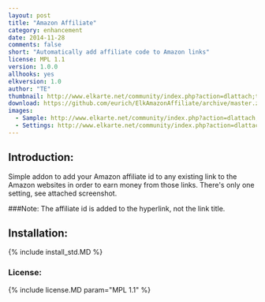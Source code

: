 ```yaml
---
layout: post
title: "Amazon Affiliate"
category: enhancement
date: 2014-11-28
comments: false
short: "Automatically add affiliate code to Amazon links"
license: MPL 1.1
version: 1.0.0
allhooks: yes
elkversion: 1.0
author: "TE"
thumbnail: http://www.elkarte.net/community/index.php?action=dlattach;topic=2236.0;attach=1905;image
download: https://github.com/eurich/ElkAmazonAffiliate/archive/master.zip
images:
  - Sample: http://www.elkarte.net/community/index.php?action=dlattach;topic=2236.0;attach=1907;image
  - Settings: http://www.elkarte.net/community/index.php?action=dlattach;topic=2236.0;attach=1905;image
---
```


## Introduction:
Simple addon to add your Amazon affiliate id to any existing link to the Amazon websites in order to earn money from those links.
There's only one setting, see attached screenshot.

###Note: The affiliate id is added to the hyperlink, not the link title. 

## Installation:
{% include install_std.MD %}

### License:
{% include license.MD param="MPL 1.1" %}